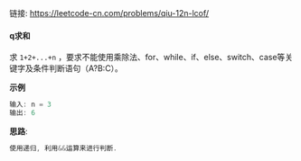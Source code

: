 链接:  https://leetcode-cn.com/problems/qiu-12n-lcof/

#### q求和

求 `1+2+...+n` ，要求不能使用乘除法、for、while、if、else、switch、case等关键字及条件判断语句（A?B:C）。 

**示例**

```java
输入: n = 3
输出: 6
```

**思路**: 

```java 
使用递归, 利用&&运算来进行判断. 
```










